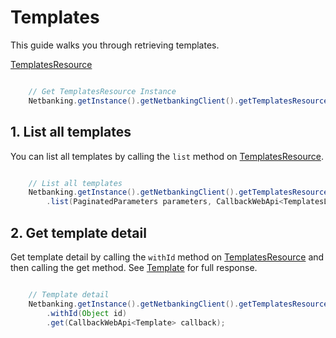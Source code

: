 # Templates

This guide walks you through retrieving templates.

[TemplatesResource](../netbanking/src/main/java/cz/csas/netbanking/templates/TemplatesResource.java)

```java

    // Get TemplatesResource Instance
    Netbanking.getInstance().getNetbankingClient().getTemplatesResource()...

```

## 1. List all templates

You can list all templates by calling the `list` method on [TemplatesResource](../netbanking/src/main/java/cz/csas/netbanking/templates/TemplatesResource.java). 

```java

    // List all templates
    Netbanking.getInstance().getNetbankingClient().getTemplatesResource()
        .list(PaginatedParameters parameters, CallbackWebApi<TemplatesListResponse> callback);

```

## 2. Get template detail

Get template detail by calling the `withId` method on [TemplatesResource](../netbanking/src/main/java/cz/csas/netbanking/templates/TemplatesResource.java) and then calling the get method. See [Template](../netbanking/src/main/java/cz/csas/netbanking/templates/Template.java) for full response.

```java

    // Template detail
    Netbanking.getInstance().getNetbankingClient().getTemplatesResource()
        .withId(Object id)
        .get(CallbackWebApi<Template> callback);

```
